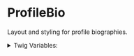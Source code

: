 <!-- This is the general documentation layout. Add or remove any sections as needed, but try to stay consistent across components. -->
# ProfileBio

Layout and styling for profile biographies.

<details>
  <summary>Twig Variables:</summary>

  ```
  name: "Name of the individual",
  title: "Position title or person/roles type",
  division: "Division grouping if needed",
  date: "Date context as needed (e.g. Since 2020)",
  content: "Format-agnostic biography content",
  share: {
    print_url: "javascript: window.print();",
    print_aria_label: "Print profile",
    download_url: "javascript: void(0);",
    download_aria_label: "Download profile",
    icon_path: "Path to icons.svg may be needed ... /themes/contrib/jcc_storybook/src/assets/icons.svg"
  },
  sub_component_data: [ ] ... additional components as needed
  ```
</details>

